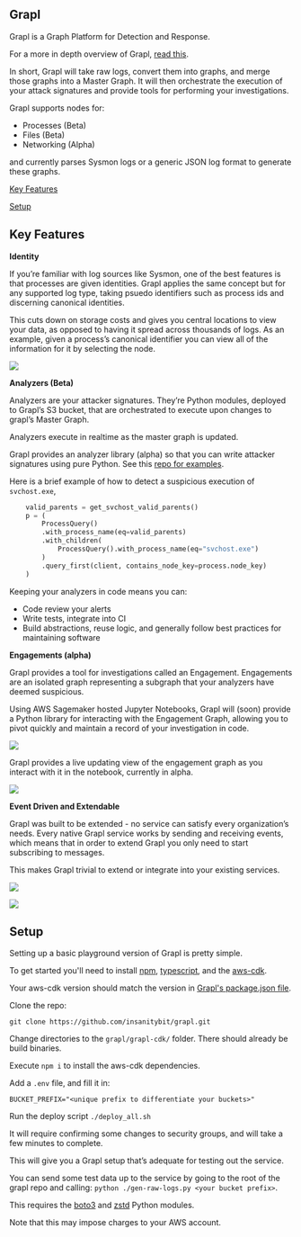 ## Grapl

Grapl is a Graph Platform for Detection and Response. 

For a more in depth overview of Grapl, [read this](https://insanitybit.github.io/2019/03/09/grapl).

In short, Grapl will take raw logs, convert them into graphs, and merge those graphs into a Master Graph. It will then orchestrate the execution of your attack signatures and provide tools for performing your investigations.

Grapl supports nodes for:

- Processes (Beta)
- Files (Beta)
- Networking (Alpha)

and currently parses Sysmon logs or a generic JSON log format to generate these graphs.

[Key Features](https://github.com/insanitybit/grapl#key-features)

[Setup](https://github.com/insanitybit/grapl#setup)

## Key Features

**Identity**

If you’re familiar with log sources like Sysmon, one of the best features is that processes are given identities. Grapl applies the same concept but for any supported log type, taking psuedo identifiers such as process ids and discerning canonical identities.

This cuts down on storage costs and gives you central locations to view your data, as opposed to having it spread across thousands of logs. As an example, given a process’s canonical identifier you can view all of the information for it by selecting the node.

![](https://d2mxuefqeaa7sj.cloudfront.net/s_7CBC3A8B36A73886DC59F4792258C821D6717C3DB02DA354DE68418C9DCF5C29_1553026555668_image.png)


**Analyzers (Beta)**

Analyzers are your attacker signatures. They’re Python modules, deployed to Grapl’s S3 bucket, that are orchestrated to execute upon changes to grapl’s Master Graph.

Analyzers execute in realtime as the master graph is updated.

Grapl provides an analyzer library (alpha) so that you can write attacker signatures using pure Python. See this [repo for examples](https://github.com/insanitybit/grapl-analyzers).

Here is a brief example of how to detect a suspicious execution of `svchost.exe`,
```python
    valid_parents = get_svchost_valid_parents()
    p = (
        ProcessQuery()
        .with_process_name(eq=valid_parents)
        .with_children(
            ProcessQuery().with_process_name(eq="svchost.exe")
        )
        .query_first(client, contains_node_key=process.node_key)
    )

```
Keeping your analyzers in code means you can:

- Code review your alerts
- Write tests, integrate into CI
- Build abstractions, reuse logic, and generally follow best practices for maintaining software

**Engagements (alpha)**

Grapl provides a tool for investigations called an Engagement. Engagements are an isolated graph representing a subgraph that your analyzers have deemed suspicious.

Using AWS Sagemaker hosted Jupyter Notebooks, Grapl will (soon) provide a Python library for interacting with the Engagement Graph, allowing you to pivot quickly and maintain a record of your investigation in code.


![](https://d2mxuefqeaa7sj.cloudfront.net/s_7CBC3A8B36A73886DC59F4792258C821D6717C3DB02DA354DE68418C9DCF5C29_1553037156946_file.png)


Grapl provides a live updating view of the engagement graph as you interact with it in the notebook, currently in alpha.


![](https://raw.githubusercontent.com/insanitybit/grapl/master/images/engagement.gif)

**Event Driven and Extendable**

Grapl was built to be extended - no service can satisfy every organization’s needs. Every native Grapl service works by sending and receiving events, which means that in order to extend Grapl you only need to start subscribing to messages.

This makes Grapl trivial to extend or integrate into your existing services.

![](https://d2mxuefqeaa7sj.cloudfront.net/s_7CBC3A8B36A73886DC59F4792258C821D6717C3DB02DA354DE68418C9DCF5C29_1553040182040_file.png)



![](https://d2mxuefqeaa7sj.cloudfront.net/s_7CBC3A8B36A73886DC59F4792258C821D6717C3DB02DA354DE68418C9DCF5C29_1553040197703_file.png)


## Setup

Setting up a basic playground version of Grapl is pretty simple. 

To get started you'll need to install [npm](https://www.npmjs.com/), [typescript](https://www.typescriptlang.org/index.html#download-links), and the [aws-cdk](https://github.com/awslabs/aws-cdk#getting-started).

Your aws-cdk version should match the version in [Grapl's package.json file](https://github.com/insanitybit/grapl/blob/readmeupdate1/grapl-cdk/package.json#L29).

Clone the repo:

    git clone https://github.com/insanitybit/grapl.git

Change directories to the `grapl/grapl-cdk/` folder. There should already be build binaries.

Execute `npm i` to install the aws-cdk dependencies.

Add a `.env` file, and fill it in:

    BUCKET_PREFIX="<unique prefix to differentiate your buckets>"

Run the deploy script
`./deploy_all.sh`

It will require confirming some changes to security groups, and will take a few minutes to complete.

This will give you a Grapl setup that’s adequate for testing out the service.

You can send some test data up to the service by going to the root of the grapl repo and calling:
`python ./gen-raw-logs.py <your bucket prefix>`. 

This requires the [boto3](https://github.com/boto/boto3) and [zstd](https://pypi.org/project/zstd/) Python modules.

Note that this may impose charges to your AWS account.
